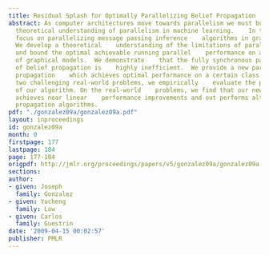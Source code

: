 ```yaml
---
title: Residual Splash for Optimally Parallelizing Belief Propagation
abstract: As computer architectures move towards parallelism we must build a    new
  theoretical understanding of parallelism in machine learning.    In this paper we
  focus on parallelizing message passing inference    algorithms in graphical models.
  We develop a theoretical    understanding of the limitations of parallelism in belief    propagation
  and bound the optimal achievable running parallel    performance on a certain class
  of graphical models.  We demonstrate    that the fully synchronous parallelization
  of belief propagation is    highly inefficient.  We provide a new parallel belief
  propagation    which achieves optimal performance on a certain class of graphical    models.  Using
  two challenging real-world problems, we empirically    evaluate the performance
  of our algorithm. On the real-world    problems, we find that our new algorithm
  achieves near linear    performance improvements and out performs alternative parallel    belief
  propagation algorithms.
pdf: "./gonzalez09a/gonzalez09a.pdf"
layout: inproceedings
id: gonzalez09a
month: 0
firstpage: 177
lastpage: 184
page: 177-184
origpdf: http://jmlr.org/proceedings/papers/v5/gonzalez09a/gonzalez09a.pdf
sections: 
author:
- given: Joseph
  family: Gonzalez
- given: Yucheng
  family: Low
- given: Carlos
  family: Guestrin
date: '2009-04-15 00:02:57'
publisher: PMLR
---
```

